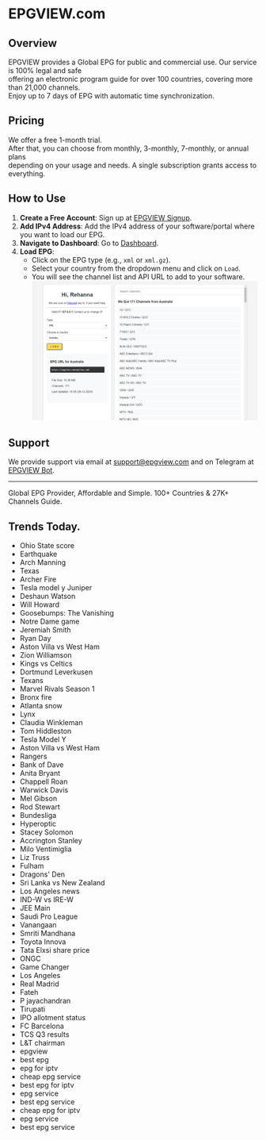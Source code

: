 # EPGVIEW.com



## Overview
EPGVIEW provides a Global EPG for public and commercial use. Our service is 100% legal and safe\
offering an electronic program guide for over 100 countries, covering more than 21,000 channels.\
Enjoy up to 7 days of EPG with automatic time synchronization.

## Pricing
We offer a free 1-month trial. \
After that, you can choose from monthly, 3-monthly, 7-monthly, or annual plans \
depending on your usage and needs. A single subscription grants access to everything.

## How to Use
1. **Create a Free Account**: Sign up at [EPGVIEW Signup](https://epgview.com/signup.php).
2. **Add IPv4 Address**: Add the IPv4 address of your software/portal where you want to load our EPG.
3. **Navigate to Dashboard**: Go to [Dashboard](https://epgview.com/dashboard.php).
4. **Load EPG**:
   - Click on the EPG type (e.g., `xml` or `xml.gz`).
   - Select your country from the dropdown menu and click on `Load`.
   - You will see the channel list and API URL to add to your software.
![EPGVIEW](img/dashboard.png)
## Support
We provide support via email at [support@epgview.com](mailto:support@epgview.com) and on Telegram at [EPGVIEW Bot](https://t.me/epgview_bot).

---

Global EPG Provider, Affordable and Simple. 100+ Countries & 27K+ Channels Guide.

## Trends Today.

- Ohio State score
- Earthquake
- Arch Manning
- Texas
- Archer Fire
- Tesla model y Juniper
- Deshaun Watson
- Will Howard
- Goosebumps: The Vanishing
- Notre Dame game
- Jeremiah Smith
- Ryan Day
- Aston Villa vs West Ham
- Zion Williamson
- Kings vs Celtics
- Dortmund  Leverkusen
- Texans
- Marvel Rivals Season 1
- Bronx fire
- Atlanta snow
- Lynx
- Claudia Winkleman
- Tom Hiddleston
- Tesla Model Y
- Aston Villa vs West Ham
- Rangers
- Bank of Dave
- Anita Bryant
- Chappell Roan
- Warwick Davis
- Mel Gibson
- Rod Stewart
- Bundesliga
- Hyperoptic
- Stacey Solomon
- Accrington Stanley
- Milo Ventimiglia
- Liz Truss
- Fulham
- Dragons' Den
- Sri Lanka vs New Zealand
- Los Angeles news
- IND-W vs IRE-W
- JEE Main
- Saudi Pro League
- Vanangaan
- Smriti Mandhana
- Toyota Innova
- Tata Elxsi share price
- ONGC
- Game Changer
- Los Angeles
- Real Madrid
- Fateh
- P jayachandran
- Tirupati
- IPO allotment status
- FC Barcelona
- TCS Q3 results
- L&T chairman
- epgview
- best epg
- epg for iptv
- cheap epg service
- best epg for iptv
- epg service
- best epg service
- cheap epg for iptv
- epg service
- best epg service
